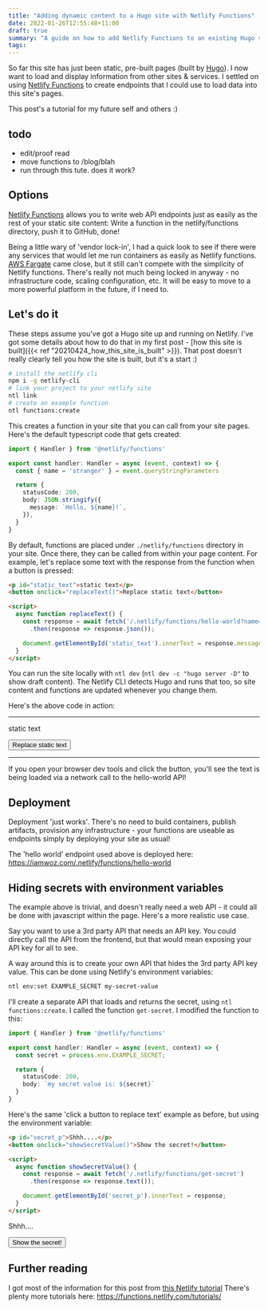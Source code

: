 ```yaml
---
title: "Adding dynamic content to a Hugo site with Netlify Functions"
date: 2022-01-26T12:55:48+11:00
draft: true
summary: "A guide on how to add Netlify Functions to an existing Hugo site"
tags:
---
```


So far this site has just been static, pre-built pages (built by
[Hugo](https://gohugo.io/)). I now want to load and display information from
other sites & services. I settled on using [Netlify
Functions](https://www.netlify.com/products/functions/) to create endpoints that
I could use to load data into this site's pages.

This post's a tutorial for my future self and others :)

## todo
- edit/proof read
- move functions to /blog/blah
- run through this tute. does it work?

## Options
[Netlify Functions](https://www.netlify.com/products/functions/) allows you to
write web API endpoints just as easily as the rest of your static site content:
Write a function in the netlify/functions directory, push it to GitHub, done!

Being a little wary of 'vendor lock-in', I had a quick look to see if there were
any services that would let me run containers as easily as Netlify functions.
[AWS Fargate](https://aws.amazon.com/fargate/) came close, but it still can't
compete with the simplicity of Netlify functions. There's really not much being
locked in anyway - no infrastructure code, scaling configuration, etc. It will
be easy to move to a more powerful platform in the future, if I need to.


## Let's do it
These steps assume you've got a Hugo site up and running on Netlify. I've got
some details about how to do  that in my first post - [how this site is
built]({{< ref "20210424_how_this_site_is_built" >}}). That post doesn't really
clearly tell you how the site is built, but it's a start :)

```sh
# install the netlify cli
npm i -g netlify-cli
# link your project to your netlify site
ntl link
# create an example function
ntl functions:create
```

This creates a function in your site that you can call from your site pages.
Here's the default typescript code that gets created:

```ts
import { Handler } from '@netlify/functions'

export const handler: Handler = async (event, context) => {
  const { name = 'stranger' } = event.queryStringParameters

  return {
    statusCode: 200,
    body: JSON.stringify({
      message: `Hello, ${name}!`,
    }),
  }
}
```

By default, functions are placed under `./netlify/functions` directory in your
site. Once there, they can be called from within your page content. For example,
let's replace some text with the response from the function when a button is
pressed:

```html
<p id="static_text">static text</p>
<button onclick="replaceText()">Replace static text</button>

<script>
  async function replaceText() {
    const response = await fetch('/.netlify/functions/hello-world?name=stinky')
      .then(response => response.json());

    document.getElementById('static_text').innerText = response.message;
  }
</script>
```

You can run the site locally with `ntl dev` (`ntl dev -c "hugo server -D"` to
show draft content). The Netlify CLI detects Hugo and runs that too, so site
content and functions are updated whenever you change them.

Here's the above code in action:

--------------------------------

<p id="some_id">static text</p>
<button onclick="replaceText()">Replace static text</button>

<script>
  async function replaceText() {
    const response = await fetch('/.netlify/functions/hello-world?name=stinky')
      .then(response => response.json());

    document.getElementById('some_id').innerText = response.message;
  }
</script>

--------------------------------

If you open your browser dev tools and click the button, you'll see the text
is being loaded via a network call to the hello-world API!


## Deployment
Deployment 'just works'. There's no need to build containers, publish artifacts,
provision any infrastructure - your functions are useable as endpoints simply by
deploying your site as usual!

The 'hello world' endpoint used above is deployed here:
https://iamwoz.com/.netlify/functions/hello-world


## Hiding secrets with environment variables
The example above is trivial, and doesn't really need a web API - it could all
be done with javascript within the page. Here's a more realistic use case.

Say you want to use a 3rd party API that needs an API key. You could directly
call the API from the frontend, but that would mean exposing your API key for
all to see.

A way around this is to create your own API that hides the 3rd party API key
value. This can be done using Netlify's environment variables:

```sh
ntl env:set EXAMPLE_SECRET my-secret-value
```

I'll create a separate API that loads and returns the secret, using `ntl
functions:create`. I called the function `get-secret`. I modified the function
to this:

```ts
import { Handler } from '@netlify/functions'

export const handler: Handler = async (event, context) => {
  const secret = process.env.EXAMPLE_SECRET;

  return {
    statusCode: 200,
    body: `my secret value is: ${secret}`
  }
}
```

Here's the same 'click a button to replace text' example as before, but using
the environment variable:

```html
<p id="secret_p">Shhh....</p>
<button onclick="showSecretValue()">Show the secret!</button>

<script>
  async function showSecretValue() {
    const response = await fetch('/.netlify/functions/get-secret')
      .then(response => response.text());

    document.getElementById('secret_p').innerText = response;
  }
</script>
```

<p id="secret_p">Shhh....</p>
<button onclick="showSecretValue()">Show the secret!</button>

<script>
  async function showSecretValue() {
    const response = await fetch('/.netlify/functions/get-secret')
      .then(response => response.text());

    document.getElementById('secret_p').innerText = response;
  }
</script>


## Further reading
I got most of the information for this post from [this Netlify
tutorial](https://explorers.netlify.com/learn/up-and-running-with-serverless-functions/)
There's plenty more tutorials here: https://functions.netlify.com/tutorials/
